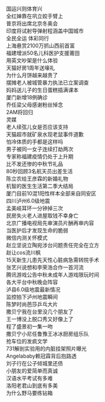 国运兴则体育兴  
全红婵靠在巩立姣手臂上  
普京将出席北京冬奥会  
印度将试射导弹射程涵盖中国城市  
全民全运 体彩同行  
上海悬赏2100万抓山西前首富  
福建增派50名儿科医护支援莆田  
用英文吵架是什么体验  
天猫好房1周年送壕礼  
为什么月饼越来越贵了  
摆摊老人被城管暴力执法已立案调查  
妈妈送儿子的生日蛋糕插满课本  
厦门新增18例确诊  
乔任梁父母感谢粉丝悼念  
2AM将回归  
灵媒  
老人续弦儿女是否应该支持  
天猫超市就矿泉水现老鼠事件道歉  
怕冷体质的手都是这样吗  
男子被同一女子连续打劫两次  
专家称福建疫情仍处于上升期  
比不发还惨的中秋节礼品  
80秒回顾3名航天员出差生活  
陈立农给王彦霖的新婚礼物  
机智的医生生活第二季大结局  
厦门目前10混1阳性样本全部来自同安区  
四川泸州6.0级地震  
孟美岐耳环一分钟掉三次  
民房失火老人进屋取钱不幸身亡  
北京广播电视局先审演员片酬再审内容  
当医护后才发现生命的脆弱  
微信内测关怀模式  
赵立坚说立陶宛涉台问题责任完全在立方  
赵让cos流川枫  
15天新生儿患先天性心脏病急需转院手术  
张艺兴说想和李荣浩合作一首河流  
腾讯游戏公告中秋未成年人游戏限玩时间  
各大平台中秋晚会阵容  
泸县6.0级地震最新情况  
监控拍下泸州地震瞬间  
陈梦时尚芭莎乒乓大片  
撒贝宁我在台里没几个朋友了  
王一博没上脱口秀又好像上了  
程了盛景初一集一吻  
撒贝宁小尼任鲁豫王冰冰厨房组乐队  
抢车位的发疯文学  
731解剖实验用的内脏挂架照片曝光  
Angelababy赖冠霖背后抱路透  
刘子行在公子倾城里还债  
小朋友的爱简单而真诚  
汉语水平考试有多难  
洛阳老君山到底有多美  
为什么野马要练钻箱  
